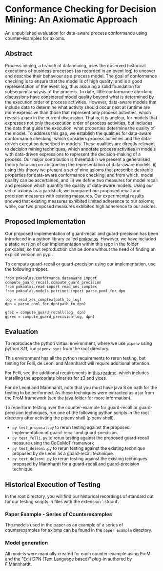 # Conformance Checking for Decision Mining: An Axiomatic Approach

An unpublished evaluation for data-aware process conformance using counter-examples for axioms.
## Abstract

Process mining, a branch of data mining, uses the observed historical executions 
of business processes (as recorded in an event log) to uncover and describe 
their behaviour as a process model. The goal of conformance checking is to 
ensure that the model is of high quality, and is a good representation of the 
event log, thus assuring a solid foundation for subsequent analysis of the 
process. To date, little conformance checking discussions have considered model 
quality beyond what is determined by the execution order of process activities. 
However, data-aware models that include data to determine what activity should 
occur next at runtime are more expressive than those that represent only 
process activities, which reveals a gap in the current discussion. That is, it 
is unclear, for models that expresses not only the execution order of process 
activities, but includes the data that guide the execution, what properties 
determine the quality of the model. To address this gap, we establish the 
qualities for data-aware conformance checking, which considers process 
activities and the data-driven execution described in models. These qualities 
are directly relevant to decision mining techniques, which annotate process 
activities in models with data-driven expressions to represent the 
decision-making of a process. Our major contribution is threefold: i) we 
present a generalised theory focusing on abstracting the representation of 
data-aware models, ii) using this theory we present a set of nine axioms that 
prescribe desirable properties for data-aware conformance checking, and from 
which, model quality can be ascertained, and iii) we define two measures for 
model recall and precision which quantify the quality of data-aware models.
Using our set of axioms as a yardstick, we compared our proposed recall and 
precision measures with existing measures. Our experimental results showed that 
existing measures exhibited limited adherence to our axioms; while, our two 
proposed measures exhibited high adherence to our axioms.

## Proposed Implementation

Our proposed implementation of guard-recall and guard-precision has been 
introduced in a python library called 
[pmkoalas](https://github.com/AdamBanham/koalas).
However, we have included a static version of our implementation within this
repo in the folder pmkoalas, so that reproduction can be done without the need
of finding an explicit version on pypi.  

To compute guard-recall or guard-precision using our implementation, use
the following snippet.
```python3
from pmkoalas.conformance.dataaware import compute_guard_recall,compute_guard_precision
from pmkoalas.read import read_xes_complex
from pmkoalas.models.petrinet import parse_pnml_for_dpn

log = read_xes_complex(path_to_log)
dpn = parse_pnml_for_dpn(path_to_dpn)

grec = compute_guard_recall(log, dpn)
gprec = compute_guard_precision(log, dpn)
```

## Evaluation

To reproduce the python virtual environment, where we use `pipenv` using 
python 3.11, run `pipenv sync` from the root directory.

This environment has all the python requirements to rerun testing, but testing
for Felli, de Leoni and Mannhardt will require additional attention.

For Felli, see the additional requirements in [this readme](felli/readme.md), 
which includes installing the appropriate binaries for z3 and yices.

For de Leoni and Mannhardt, note that you must have java 8 on path for the 
testing to be performed. As these techniques were extracted as a jar from the 
ProM framework (see the [java folder](java/readme.md) for more information).

To reperform testing over the counter-example for guard-recall or guard-precision
techniques, run one of the following python scripts in the root directory after
activting the pipenv shell (pipenv shell).
 - `py test_proposal.py` to rerun testing against the proposed implementation
    of guard-recall and guard-precision.
 - `py test_felli.py` to rerun testing against the proposed guard-recall 
    measure using the CoCoMoT framework 
 - `py test_deleoni.py` to rerun testing against the existing technique proposed
    by de Leoni as a guard-recall technique.
 -  `py test_deleoni.py` to rerun testing against the existing techniques proposed
    by Mannhardt for a guard-recall and guard-precision technique.

## Historical Execution of Testing

In the root directory, you will find our historical recordings of standard out
for our testing scripts in files with the extension `.stdout'.

### Paper Example - Series of Counterexamples
The models used in the paper as an example of a series of counterexamples for axioms
 can be found in the `paper example` directory.

### Model generation
All models were manually created for each counter-example using ProM and the 
"Edit DPN (Text Language based)" plug-in authored by F.Mannhardt.
